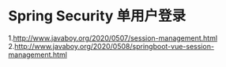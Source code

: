 # Spring Security 单用户登录

1.http://www.javaboy.org/2020/0507/session-management.html
2.http://www.javaboy.org/2020/0508/springboot-vue-session-management.html